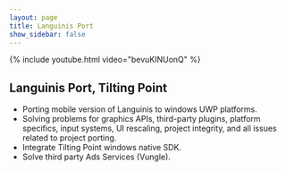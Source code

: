 ```yaml
---
layout: page
title: Languinis Port
show_sidebar: false
---
```


{% include youtube.html video="bevuKINUonQ" %}

## Languinis Port, Tilting Point

* Porting mobile version of Languinis to windows UWP platforms. 
* Solving problems for graphics APIs, third-party plugins, platform specifics, input systems, UI rescaling, project integrity, and all issues related to project porting.
* Integrate Tilting Point windows native SDK.
* Solve third party Ads Services (Vungle).
